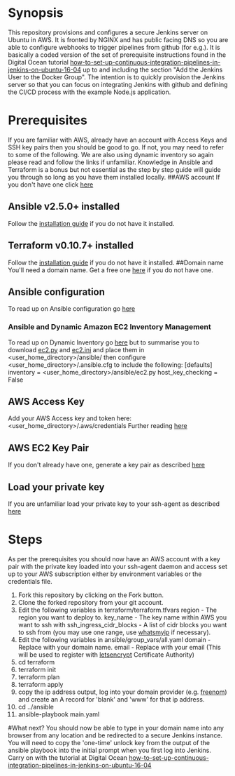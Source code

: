 # Synopsis
This repository provisions and configures a secure Jenkins server on Ubuntu in AWS. It is fronted by NGINX and has public facing DNS so you are able to configure webhooks to trigger pipelines from github (for e.g.). It is basically a coded version of the set of prerequisite instructions found in the Digital Ocean tutorial [how-to-set-up-continuous-integration-pipelines-in-jenkins-on-ubuntu-16-04](https://www.digitalocean.com/community/tutorials/how-to-set-up-continuous-integration-pipelines-in-jenkins-on-ubuntu-16-04) up to and including the section "Add the Jenkins User to the Docker Group". 
The intention is to quickly provision the Jenkins server so that you can focus on integrating Jenkins with github and defining the CI/CD process with the example Node.js application.

# Prerequisites
If you are familiar with AWS, already have an account with Access Keys and SSH key pairs then you should be good to go. If not, you may need to refer to some of the following. We are also using dynamic inventory so again please read and follow the links if unfamiliar. Knowledge in Ansible and Terraform is a bonus but not essential as the step by step guide will guide you through so long as you have them installed locally.
##AWS account
If you don't have one click [here](https://aws.amazon.com/free/)
## Ansible v2.5.0+ installed
Follow the [installation guide](https://docs.ansible.com/ansible/latest/installation_guide/intro_installation.html) if you do not have it installed.
## Terraform v0.10.7+ installed
Follow the [installation guide](https://www.terraform.io/intro/getting-started/install.html) if you do not have it installed.
##Domain name
You'll need a domain name. Get a free one [here](http://www.freenom.com/) if you do not have one.

## Ansible configuration
To read up  on Ansible configuration go [here](https://docs.ansible.com/ansible/latest/installation_guide/intro_configuration.html)
### Ansible and Dynamic Amazon EC2 Inventory Management
To read up on Dynamic Inventory go [here](https://aws.amazon.com/blogs/apn/getting-started-with-ansible-and-dynamic-amazon-ec2-inventory-management/) but to summarise you to download [ec2.py](https://raw.githubusercontent.com/ansible/ansible/devel/contrib/inventory/ec2.py) and [ec2.ini](https://raw.githubusercontent.com/ansible/ansible/devel/contrib/inventory/ec2.ini) and place them in <user_home_directory>/ansible/ then configure <user_home_directory>/.ansible.cfg to include the following:
[defaults]
inventory = <user_home_directory>/ansible/ec2.py
host_key_checking = False

## AWS Access Key
Add your AWS Access key and token here:
<user_home_directory>/.aws/credentials
Further reading [here](https://docs.aws.amazon.com/IAM/latest/UserGuide/id_credentials_access-keys.html)

## AWS EC2 Key Pair
If you don't already have one, generate a key pair as described [here](https://docs.aws.amazon.com/AWSEC2/latest/UserGuide/ec2-key-pairs.html)

## Load your private key 
If you are unfamiliar load your private key to your ssh-agent as described [here](https://help.github.com/articles/generating-a-new-ssh-key-and-adding-it-to-the-ssh-agent/)

# Steps
As per the prerequisites you should now have an AWS account with a key pair with the private key loaded into your ssh-agent daemon and access set up to your AWS subscription either by environment variables or the credentials file.

1. Fork this repository by clicking on the Fork button.
2. Clone the forked repository from your git account.
3. Edit the following variables in terraform/terraform.tfvars
   region - The region you want to deploy to.
   key_name - The key name within AWS you want to ssh with
   ssh_ingress_cidr_blocks - A list of cidr blocks you want to ssh from (you may use one range, use [whatsmyip](http://www.whatsmyip.org/) if necessary).
4. Edit the following variables in ansible/group_vars/all.yaml
   domain - Replace with your domain name.
   email - Replace with your email (This will be used to register with [letsencrypt](https://letsencrypt.org/) Certificate Authority) 
5. cd terraform
6. terraform init
7. terraform plan
8. terraform apply
9. copy the ip address output, log into your domain provider (e.g. [freenom](http://www.freenom.com/)) and create an A record for 'blank' and 'www' for that ip address.
10. cd ../ansible
11. ansible-playbook main.yaml

#What next?
You should now be able to type in your domain name into any browser from any location and be redirected to a secure Jenkins instance. You will need to copy the 'one-time' unlock key from the output of the ansible playbook into the initial prompt when you first log into Jenkins.
Carry on with the tutorial at Digital Ocean [how-to-set-up-continuous-integration-pipelines-in-jenkins-on-ubuntu-16-04](https://www.digitalocean.com/community/tutorials/how-to-set-up-continuous-integration-pipelines-in-jenkins-on-ubuntu-16-04) 
